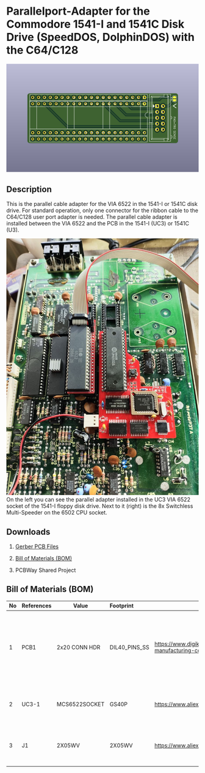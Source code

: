 # Parallelport-Adapter for the Commodore 1541-I and 1541C Disk Drive (SpeedDOS, DolphinDOS) with the C64/C128

<img title="1541-I and 1541C VIA 6522 Parallelport-Adapter" src="https://github.com/FraEgg/commodore-1541-parallel-port-adapter-c64-c128-speeddos-dolphindos/blob/master/images/1541_Paralleladapter_VIA%206522_(1541C)_top_render.png?raw=true" alt="1541-I and 1541C VIA 6522 Parallelport-Adapter" data-align="center" style="zoom:80%;">

## Description

This is the parallel cable adapter for the VIA 6522 in the 1541-I or 1541C disk drive. For standard operation, only one connector for the ribbon cable to the C64/C128 user port adapter is needed. The parallel cable adapter is installed between the VIA 6522 and the PCB in the 1541-I (UC3) or 1541C (U3).



<img title="1541-I / 1541C Paralleladapter" src="https://github.com/FraEgg/commodore-1541-parallel-port-adapter-c64-c128-speeddos-dolphindos/blob/master/images/1541-I-MS-inst.jpg?raw=true" alt="1541-I / 1541C Paralleladapter" data-align="left" style="zoom:80%;">On the left you can see the parallel adapter installed in the UC3 VIA 6522 socket of the 1541-I floppy disk drive. Next to it (right) is the 8x Switchless Multi-Speeder on the 6502 CPU socket.



## Downloads

1. [Gerber PCB Files](https://github.com/FraEgg/commodore-1541-parallel-port-adapter-c64-c128-speeddos-dolphindos/raw/refs/heads/master/1541_Paralleladapter_VIA_6522(1541-1541C)/1541%20SpeedDos%20Paralleladapter%20VIA%206522.kicad_pcb.zip)

2. [Bill of Materials (BOM)](https://github.com/FraEgg/commodore-1541-parallel-port-adapter-c64-c128-speeddos-dolphindos/raw/refs/heads/master/1541_Paralleladapter_VIA_6522(1541-1541C)/BOM_1541_Paralleladapter_VIA_6522.xls)

3. PCBWay Shared Project
   
   

## Bill of Materials (BOM)

| No  | References | Value         | Footprint     | Datasheet                                                                                          | Description                                                                                | Quantity |
| --- | ---------- | ------------- |:------------- | -------------------------------------------------------------------------------------------------- | ------------------------------------------------------------------------------------------ | -------- |
| 1   | PCB1       | 2x20 CONN HDR | DIL40_PINS_SS | https://www.digikey.de/de/products/detail/mill-max-manufacturing-corp/334-40-140-00-020000/7746412 | Male Header Single Row 40 Pin (2x20 Pin) 2.54mm Pin Connector Strip Round Needle Connector | 1        |
| 2   | UC3-1      | MCS6522SOCKET | GS40P         | https://www.aliexpress.com/item/1005001488096624.html                                              | Round Hole IC socket Connector DIP 40 pin Socket DIP40                                     | 1        |
| 3   | J1         | 2X05WV        | 2X05WV        | https://www.aliexpress.com/item/1005007307830993.html                                              | Pin 2.54mm IDC Socket Header Male Socket                                                   | 1        |
